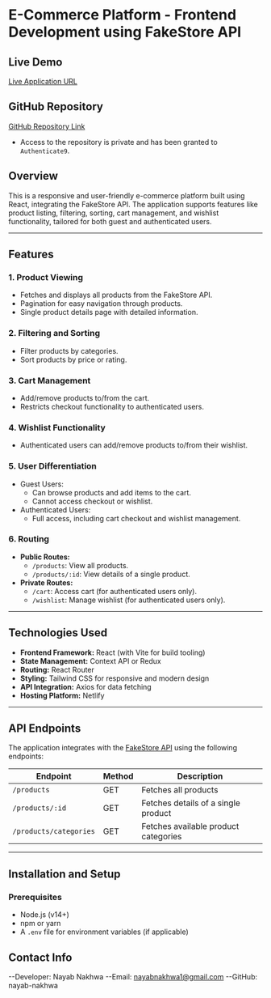 # E-Commerce Platform - Frontend Development using FakeStore API

## **Live Demo**
[Live Application URL](https://e-commerce-shop-sphere-git-main-nayab-nakhwas-projects.vercel.app/)

## **GitHub Repository**
[GitHub Repository Link](https://github.com/nayab-nakhwa/E-Commerce-ShopSphere)

- Access to the repository is private and has been granted to `Authenticate9`.


## **Overview**
This is a responsive and user-friendly e-commerce platform built using React, integrating the FakeStore API. The application supports features like product listing, filtering, sorting, cart management, and wishlist functionality, tailored for both guest and authenticated users.

---

## **Features**
### **1. Product Viewing**
- Fetches and displays all products from the FakeStore API.
- Pagination for easy navigation through products.
- Single product details page with detailed information.

### **2. Filtering and Sorting**
- Filter products by categories.
- Sort products by price or rating.

### **3. Cart Management**
- Add/remove products to/from the cart.
- Restricts checkout functionality to authenticated users.

### **4. Wishlist Functionality**
- Authenticated users can add/remove products to/from their wishlist.

### **5. User Differentiation**
- Guest Users:
  - Can browse products and add items to the cart.
  - Cannot access checkout or wishlist.
- Authenticated Users:
  - Full access, including cart checkout and wishlist management.

### **6. Routing**
- **Public Routes:**
  - `/products`: View all products.
  - `/products/:id`: View details of a single product.
- **Private Routes:**
  - `/cart`: Access cart (for authenticated users only).
  - `/wishlist`: Manage wishlist (for authenticated users only).

---

## **Technologies Used**
- **Frontend Framework:** React (with Vite for build tooling)
- **State Management:** Context API or Redux
- **Routing:** React Router
- **Styling:** Tailwind CSS for responsive and modern design
- **API Integration:** Axios for data fetching
- **Hosting Platform:** Netlify

---

## **API Endpoints**
The application integrates with the [FakeStore API](https://fakestoreapi.com) using the following endpoints:

| Endpoint                 | Method | Description                         |
|--------------------------|--------|-------------------------------------|
| `/products`              | GET    | Fetches all products               |
| `/products/:id`          | GET    | Fetches details of a single product |
| `/products/categories`   | GET    | Fetches available product categories |

---


## **Installation and Setup**
### **Prerequisites**
- Node.js (v14+)
- npm or yarn
- A `.env` file for environment variables (if applicable)


## **Contact Info**
--Developer: Nayab Nakhwa
--Email: nayabnakhwa1@gmail.com
--GitHub: nayab-nakhwa

